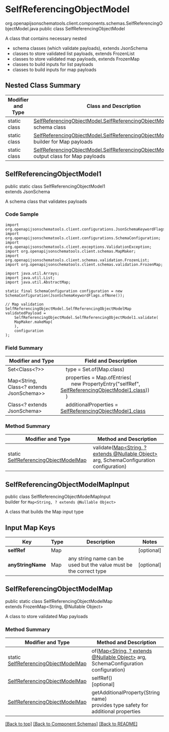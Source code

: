 # SelfReferencingObjectModel
org.openapijsonschematools.client.components.schemas.SelfReferencingObjectModel.java
public class SelfReferencingObjectModel

A class that contains necessary nested
- schema classes (which validate payloads), extends JsonSchema
- classes to store validated list payloads, extends FrozenList
- classes to store validated map payloads, extends FrozenMap
- classes to build inputs for list payloads
- classes to build inputs for map payloads

## Nested Class Summary
| Modifier and Type | Class and Description |
| ----------------- | ---------------------- |
| static class | [SelfReferencingObjectModel.SelfReferencingObjectModel1](#selfreferencingobjectmodel1)<br> schema class |
| static class | [SelfReferencingObjectModel.SelfReferencingObjectModelMapInput](#selfreferencingobjectmodelmapinput)<br> builder for Map payloads |
| static class | [SelfReferencingObjectModel.SelfReferencingObjectModelMap](#selfreferencingobjectmodelmap)<br> output class for Map payloads |

## SelfReferencingObjectModel1
public static class SelfReferencingObjectModel1<br>
extends JsonSchema

A schema class that validates payloads

### Code Sample
```
import org.openapijsonschematools.client.configurations.JsonSchemaKeywordFlags;
import org.openapijsonschematools.client.configurations.SchemaConfiguration;
import org.openapijsonschematools.client.exceptions.ValidationException;
import org.openapijsonschematools.client.schemas.MapMaker;
import org.openapijsonschematools.client.schemas.validation.FrozenList;
import org.openapijsonschematools.client.schemas.validation.FrozenMap;

import java.util.Arrays;
import java.util.List;
import java.util.AbstractMap;

static final SchemaConfiguration configuration = new SchemaConfiguration(JsonSchemaKeywordFlags.ofNone());

// Map validation
SelfReferencingObjectModel.SelfReferencingObjectModelMap validatedPayload =
    SelfReferencingObjectModel.SelfReferencingObjectModel1.validate(
    MapMaker.makeMap(
    ),
    configuration
);
```

### Field Summary
| Modifier and Type | Field and Description |
| ----------------- | ---------------------- |
| Set<Class<?>> | &nbsp;&nbsp;&nbsp;&nbsp;type = Set.of(Map.class)<br/> |
| Map<String, Class<? extends JsonSchema>> | &nbsp;&nbsp;&nbsp;&nbsp;properties = Map.ofEntries(<br>&nbsp;&nbsp;&nbsp;&nbsp;&nbsp;&nbsp;&nbsp;&nbsp;new PropertyEntry("selfRef", [SelfReferencingObjectModel1.class](#selfreferencingobjectmodel1)))<br>&nbsp;&nbsp;&nbsp;&nbsp;)<br> |
| Class<? extends JsonSchema> | &nbsp;&nbsp;&nbsp;&nbsp;additionalProperties = [SelfReferencingObjectModel1.class](#selfreferencingobjectmodel1)<br> |

### Method Summary
| Modifier and Type | Method and Description |
| ----------------- | ---------------------- |
| static [SelfReferencingObjectModelMap](#selfreferencingobjectmodelmap) | validate([Map<String, ? extends @Nullable Object>](#selfreferencingobjectmodelmapinput) arg, SchemaConfiguration configuration) |

## SelfReferencingObjectModelMapInput
public class SelfReferencingObjectModelMapInput<br>
builder for `Map<String, ? extends @Nullable Object>`

A class that builds the Map input type

## Input Map Keys
| Key | Type |  Description | Notes |
| --- | ---- | ------------ | ----- |
| **selfRef** | Map |  | [optional] |
| **anyStringName** | Map | any string name can be used but the value must be the correct type | [optional] |

## SelfReferencingObjectModelMap
public static class SelfReferencingObjectModelMap<br>
extends FrozenMap<String, @Nullable Object>

A class to store validated Map payloads

### Method Summary
| Modifier and Type | Method and Description |
| ----------------- | ---------------------- |
| static [SelfReferencingObjectModelMap](#selfreferencingobjectmodelmap) | of([Map<String, ? extends @Nullable Object>](#selfreferencingobjectmodelmapinput) arg, SchemaConfiguration configuration) |
| [SelfReferencingObjectModelMap](#selfreferencingobjectmodelmap) | selfRef()<br>[optional] |
| [SelfReferencingObjectModelMap](#selfreferencingobjectmodelmap) | getAdditionalProperty(String name)<br>provides type safety for additional properties |

[[Back to top]](#top) [[Back to Component Schemas]](../../../README.md#Component-Schemas) [[Back to README]](../../../README.md)
